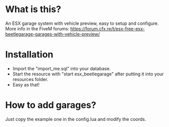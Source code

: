 # What is this?
An ESX garage system with vehicle preview, easy to setup and configure.
More info in the FiveM forums: https://forum.cfx.re/t/esx-free-esx-beetlegarage-garages-with-vehicle-preview/

# Installation
- Import the "import_me.sql" into your database.
- Start the resource with "start esx_beetlegarage" after putting it into your resources folder.
- Easy as that!

# How to add garages?
Just copy the example one in the config.lua and modify the coords.
